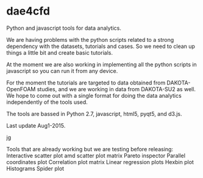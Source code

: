 # dae4cfd
Python and javascript tools for data analytics.



We are having problems with the python scripts related to a strong dependency with the datasets, tutorials and cases.  So we need to clean up things a little bit and create basic tutorials.

At the moment we are also working in implementing all the python scripts in javascript so you can run it from any device.

For the moment the tutorials are targeted to data obtained from DAKOTA-OpenFOAM studies, and we are working in data from DAKOTA-SU2 as well.  We hope to come out with a single format for doing the data analytics independently of the tools used.

The tools are bassed in Python 2.7, javascript, html5, pyqt5, and d3.js.

Last update Aug1-2015.

jg



Tools that are already working but we are testing before releasing:
  Interactive scatter plot amd scatter plot matrix
  Pareto inspector
  Parallel coordinates plot
  Correlation plot matrix
  Linear regression plots
  Hexbin plot
  Histograms
  Spider plot



